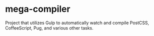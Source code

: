# mega-compiler
Project that utilizes Gulp to automatically watch and compile PostCSS, CoffeeScript, Pug, and various other tasks.
